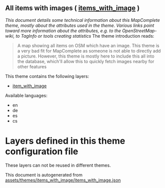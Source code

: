 [//]: # (WARNING: this file is automatically generated. Please find the sources at the bottom and edit those sources)

## All items with images ( [items_with_image](https://mapcomplete.org/items_with_image) )
_This document details some technical information about this MapComplete theme, mostly about the attributes used in the theme. Various links point toward more information about the attributes, e.g. to the OpenStreetMap-wiki, to TagInfo or tools creating statistics_
The theme introduction reads:

> A map showing all items on OSM which have an image. This theme is a very bad fit for MapComplete as someone is not able to directly add a picture. However, this theme is mostly here to include this all into the database, which'll allow this to quickly fetch images nearby for other features

This theme contains the following layers:

 - [item_with_image](../Layers/item_with_image.md)

Available languages:

 - en
 - de
 - es
 - cs

# Layers defined in this theme configuration file
These layers can not be reused in different themes.


This document is autogenerated from [assets/themes/items_with_image/items_with_image.json](https://github.com/pietervdvn/MapComplete/blob/develop/assets/themes/items_with_image/items_with_image.json)
